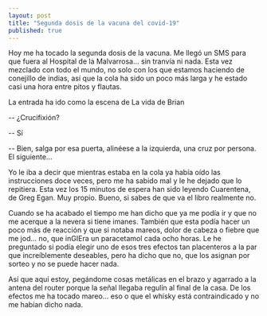 ```yaml
---
layout: post
title: "Segunda dosis de la vacuna del covid-19"
published: true
---
```


Hoy me ha tocado la segunda dosis de la vacuna. Me llegó un SMS para que fuera al Hospital de la Malvarrosa... sin tranvía ni nada. Esta vez mezclado con todo el mundo, no solo con los que estamos haciendo de conejillo de indias, así que la cola ha sido un poco más larga y he estado casi una hora entre pitos y flautas.

La entrada ha ido como la escena de La vida de Brian

-- ¿Crucifixión?

-- Sí

-- Bien, salga por esa puerta, alinéese a la izquierda, una cruz por persona. El siguiente...

Yo le iba a decir que mientras estaba en la cola ya había oído las instrucciones doce veces, pero me ha sabido mal y le he dejado que lo repitiera. Esta vez los 15 minutos de espera han sido leyendo Cuarentena, de Greg Egan. Muy propio. Bueno, si sabes de que va el libro realmente no.

Cuando se ha acabado el tiempo me han dicho que ya me podía ir y que no me acerque a la nevera si tiene imanes. También que esta podía hacer un poco más de reacción y que si notaba mareos, dolor de cabeza o fiebre que me jod... no, que inGIEra un paracetamol cada ocho horas. Le he preguntado si podía elegir uno de esos tres efectos tan placenteros a la par que increíblemente deseables, pero ha dicho que no, que los asignan por sorteo y no se puede hacer nada.

Así que aquí estoy, pegándome cosas metálicas en el brazo y agarrado a la antena del router porque la señal llegaba regulín al final de la casa. De los efectos me ha tocado mareo... eso o que el whisky está contraindicado y no me habían dicho nada.
